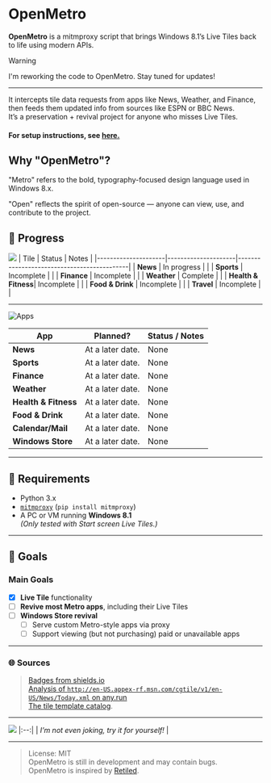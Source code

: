 # OpenMetro

**OpenMetro** is a mitmproxy script that brings Windows 8.1’s Live Tiles back to life using modern APIs.

> [!WARNING]
> I'm reworking the code to OpenMetro. Stay tuned for updates!

<!--<details>
<summary>📸 Screenshots</summary>

![LiveTilesStatic](https://github.com/user-attachments/assets/2ffc4aa7-5d50-4523-a0b8-0c2464bd609f)
|:--:| 
| *Live Tiles via OpenMetro* |

![NewsTileUpdate](https://github.com/user-attachments/assets/65d9a13e-cdd4-4d71-8abb-e23f3204b9be)
|:--:| 
| *A Live Tile updating via OpenMetro.* |

> Images are out of date. Updated images will be uploaded once most bugs are ironed out.

</details>-->

---

It intercepts tile data requests from apps like News, Weather, and Finance, then feeds them updated info from sources like ESPN or BBC News.  
It’s a preservation + revival project for anyone who misses Live Tiles.
#### For setup instructions, see [here.](./setup.md)


## Why "OpenMetro"?

"Metro" refers to the bold, typography-focused design language used in Windows 8.x.

"Open" reflects the spirit of open-source — anyone can view, use, and contribute to the project.


## 🚧 Progress 
![](https://img.shields.io/badge/Tiles%20Revived-1/7-darkred?style=for-the-badge)
| Tile                | Status              | Notes                                      |
|---------------------|---------------------|--------------------------------------------|
| **News**            | In progress      |                                            |
| **Sports**          | Incomplete       |                                            |
| **Finance**         | Incomplete       |                                            |
| **Weather**         | Complete       |                                            |
| **Health & Fitness**| Incomplete       |                                            |
| **Food & Drink**    | Incomplete       |                                            |
| **Travel**          | Incomplete       |                                            |

<!--
![Apps Revived: None yet](https://img.shields.io/badge/Apps%20Revived%3A-None_yet-darkred?style=for-the-badge)
| App                  | Planned?         | Status / Notes                                 |
|----------------------|------------------|------------------------------------------------|
| **News**             | 🟢 Definitely     | Needs research into request/response format    |
| **Sports**           | 🟢 Definitely     | Same as above                                  |
| **Finance**          | 🟢 Definitely     | Same as above                                  |
| **Weather**          | 🟡 Maybe          | Format unknown                                 |
| **Health & Fitness** | 🟢 Definitely     | Not a current priority                         |
| **Food & Drink**     | 🟡 Maybe          | Not a current priority                         |
| **Windows Store**    | 🟠 Maybe          | Low priority – requires extensive reverse engineering |
I'll come back to this.
-->
---

![Apps](https://img.shields.io/badge/Apps:-At_a_later_date-black?style=for-the-badge)

| App                  | Planned?             | Status / Notes                          |
|----------------------|----------------------|-----------------------------------------|
| **News**             | At a later date.     |  None                                   |
| **Sports**           | At a later date.     |  None                                   |
| **Finance**          | At a later date.     |  None                                   |
| **Weather**          | At a later date.     |  None                                   |
| **Health & Fitness** | At a later date.     |  None                                   |
| **Food & Drink**     | At a later date.     |  None                                   |
| **Calendar/Mail**    | At a later date.     |  None                                   |
| **Windows Store**    | At a later date.     |  None                                   |
---

## 🧰 Requirements

- Python 3.x
- [`mitmproxy`](https://mitmproxy.org) (`pip install mitmproxy`)
- A PC or VM running **Windows 8.1**  
  *(Only tested with Start screen Live Tiles.)*

---

## 🎯 Goals

### Main Goals
- [x]  **Live Tile** functionality
- [ ] **Revive most Metro apps**, including their Live Tiles
- [ ] **Windows Store revival**
  - [ ] Serve custom Metro-style apps via proxy
  - [ ] Support viewing (but not purchasing) paid or unavailable apps

---
### 🌐 Sources
> [Badges from shields.io](https://shields.io/)</br>
> [Analysis of `http://en-US.appex-rf.msn.com/cgtile/v1/en-US/News/Today.xml` on any.run](https://any.run/report/0170ceadd75b172e238c8c1c4cd1ab8d6df5aefde999733295ccf57d007630ea/c1ed3fbc-4ea6-4d0f-ac4b-12580eeb9f32)<br/>
> [The tile template catalog](https://learn.microsoft.com/en-us/previous-versions/windows/apps/hh761491(v=win.10)).
---

![](https://img.shields.io/badge/Mentioned%20by-Copilot-blueviolet?style=for-the-badge)
|:--:| 
| *I’m not even joking, try it for yourself!* |

---
> License: MIT</br>
> OpenMetro is still in development and may contain bugs.</br>
> OpenMetro is inspired by [Retiled](https://github.com/migbrunluz/Retiled-Win8.x).

